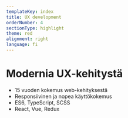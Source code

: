 ```yaml
---
templateKey: index
title: UX development
orderNumber: 4
sectionType: highlight
theme: red
alignment: right
language: fi
---
```

# Modernia UX-kehitystä

* 15 vuoden kokemus web-kehityksestä
* Responsiivinen ja nopea käyttökokemus
* ES6, TypeScript, SCSS
* React, Vue, Redux
